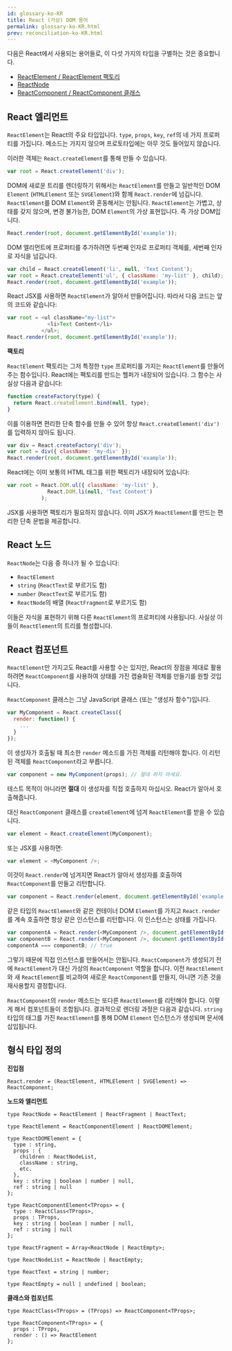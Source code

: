 ```yaml
---
id: glossary-ko-KR
title: React (가상) DOM 용어
permalink: glossary-ko-KR.html
prev: reconciliation-ko-KR.html
---
```


다음은 React에서 사용되는 용어들로, 이 다섯 가지의 타입을 구별하는 것은 중요합니다.

- [ReactElement / ReactElement 팩토리](#react-elements)
- [ReactNode](#react-nodes)
- [ReactComponent / ReactComponent 클래스](#react-components)

## React 엘리먼트

`ReactElement`는 React의 주요 타입입니다. `type`, `props`, `key`, `ref`의 네 가지 프로퍼티를 가집니다. 메소드는 가지지 않으며 프로토타입에는 아무 것도 들어있지 않습니다.

이러한 객체는 `React.createElement`를 통해 만들 수 있습니다.

```javascript
var root = React.createElement('div');
```

DOM에 새로운 트리를 렌더링하기 위해서는 `ReactElement`를 만들고 일반적인 DOM `Element` (`HTMLElement` 또는 `SVGElement`)와 함께 `React.render`에 넘깁니다. `ReactElement`를 DOM `Element`와 혼동해서는 안됩니다. `ReactElement`는 가볍고, 상태를 갖지 않으며, 변경 불가능한, DOM `Element`의 가상 표현입니다. 즉 가상 DOM입니다.

```javascript
React.render(root, document.getElementById('example'));
```

DOM 엘리먼트에 프로퍼티를 추가하려면 두번째 인자로 프로퍼티 객체를, 세번째 인자로 자식을 넘깁니다.

```javascript
var child = React.createElement('li', null, 'Text Content');
var root = React.createElement('ul', { className: 'my-list' }, child);
React.render(root, document.getElementById('example'));
```

React JSX를 사용하면 `ReactElement`가 알아서 만들어집니다. 따라서 다음 코드는 앞의 코드와 같습니다:

```javascript
var root = <ul className="my-list">
             <li>Text Content</li>
           </ul>;
React.render(root, document.getElementById('example'));
```

__팩토리__

`ReactElement` 팩토리는 그저 특정한 `type` 프로퍼티를 가지는 `ReactElement`를 만들어주는 함수입니다. React에는 팩토리를 만드는 헬퍼가 내장되어 있습니다. 그 함수는 사실상 다음과 같습니다:

```javascript
function createFactory(type) {
  return React.createElement.bind(null, type);
}
```

이를 이용하면 편리한 단축 함수를 만들 수 있어 항상 `React.createElement('div')`를 입력하지 않아도 됩니다.

```javascript
var div = React.createFactory('div');
var root = div({ className: 'my-div' });
React.render(root, document.getElementById('example'));
```

React에는 이미 보통의 HTML 태그를 위한 팩토리가 내장되어 있습니다:

```javascript
var root = React.DOM.ul({ className: 'my-list' },
             React.DOM.li(null, 'Text Content')
           );
```

JSX를 사용하면 팩토리가 필요하지 않습니다. 이미 JSX가 `ReactElement`를 만드는 편리한 단축 문법을 제공합니다.


## React 노드

`ReactNode`는 다음 중 하나가 될 수 있습니다:

- `ReactElement`
- `string` (`ReactText`로 부르기도 함)
- `number` (`ReactText`로 부르기도 함)
- `ReactNode`의 배열 (`ReactFragment`로 부르기도 함)

이들은 자식을 표현하기 위해 다른 `ReactElement`의 프로퍼티에 사용됩니다. 사실상 이들이 `ReactElement`의 트리를 형성합니다.


## React 컴포넌트

`ReactElement`만 가지고도 React를 사용할 수는 있지만, React의 장점을 제대로 활용하려면 `ReactComponent`를 사용하여 상태를 가진 캡슐화된 객체를 만들기를 원할 것입니다.

`ReactComponent` 클래스는 그냥 JavaScript 클래스 (또는 "생성자 함수")입니다.

```javascript
var MyComponent = React.createClass({
  render: function() {
    ...
  }
});
```

이 생성자가 호출될 때 최소한 `render` 메소드를 가진 객체를 리턴해야 합니다. 이 리턴된 객체를 `ReactComponent`라고 부릅니다.

```javascript
var component = new MyComponent(props); // 절대 하지 마세요.
```

테스트 목적이 아니라면 __절대__ 이 생성자를 직접 호출하지 마십시오. React가 알아서 호출해줍니다.

대신 `ReactComponent` 클래스를 `createElement`에 넘겨 `ReactElement`를 받을 수 있습니다.

```javascript
var element = React.createElement(MyComponent);
```

또는 JSX를 사용하면:

```javascript
var element = <MyComponent />;
```

이것이 `React.render`에 넘겨지면 React가 알아서 생성자를 호출하여 `ReactComponent`를 만들고 리턴합니다.

```javascript
var component = React.render(element, document.getElementById('example'));
```

같은 타입의 `ReactElement`와 같은 컨테이너 DOM `Element`를 가지고 `React.render`를 계속 호출하면 항상 같은 인스턴스를 리턴합니다. 이 인스턴스는 상태를 가집니다.

```javascript
var componentA = React.render(<MyComponent />, document.getElementById('example'));
var componentB = React.render(<MyComponent />, document.getElementById('example'));
componentA === componentB; // true
```

그렇기 때문에 직접 인스턴스를 만들어서는 안됩니다. `ReactComponent`가 생성되기 전에 `ReactElement`가 대신 가상의 `ReactComponent` 역할을 합니다. 이전 `ReactElement`와 새 `ReactElement`를 비교하여 새로운 `ReactComponent`를 만들지, 아니면 기존 것을 재사용할지 결정합니다.

`ReactComponent`의 `render` 메소드는 또다른 `ReactElement`를 리턴해야 합니다. 이렇게 해서 컴포넌트들이 조합됩니다. 결과적으로 렌더링 과정은 다음과 같습니다. `string` 타입의 태그를 가진 `ReactElement`를 통해 DOM `Element` 인스턴스가 생성되며 문서에 삽입됩니다.


## 형식 타입 정의

__진입점__

```
React.render = (ReactElement, HTMLElement | SVGElement) => ReactComponent;
```

__노드와 엘리먼트__

```
type ReactNode = ReactElement | ReactFragment | ReactText;

type ReactElement = ReactComponentElement | ReactDOMElement;

type ReactDOMElement = {
  type : string,
  props : {
    children : ReactNodeList,
    className : string,
    etc.
  },
  key : string | boolean | number | null,
  ref : string | null
};

type ReactComponentElement<TProps> = {
  type : ReactClass<TProps>,
  props : TProps,
  key : string | boolean | number | null,
  ref : string | null
};

type ReactFragment = Array<ReactNode | ReactEmpty>;

type ReactNodeList = ReactNode | ReactEmpty;

type ReactText = string | number;

type ReactEmpty = null | undefined | boolean;
```

__클래스와 컴포넌트__

```
type ReactClass<TProps> = (TProps) => ReactComponent<TProps>;

type ReactComponent<TProps> = {
  props : TProps,
  render : () => ReactElement
};
```

